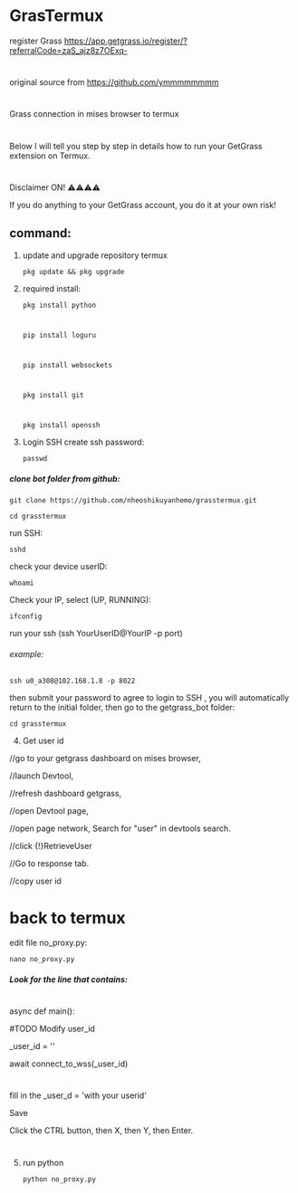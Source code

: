 # GrasTermux

register Grass https://app.getgrass.io/register/?referralCode=zaS_ajz8z7OExq-
#
original source from  https://github.com/ymmmmmmmm
#
Grass connection in mises browser to termux 
#
Below I will tell you step by step in details how to run your GetGrass extension on Termux.
#
Disclaimer ON! ⚠️⚠️⚠️⚠️

If you do anything to your GetGrass account, you do it at your own risk! 

## command:

1. update and upgrade repository termux

       pkg update && pkg upgrade 

2. required install:

       pkg install python
   #
       pip install loguru
   #
       pip install websockets
   #
       pkg install git
   #
       pkg install openssh

4. Login SSH
create ssh password:

       passwd

##### clone bot folder from github: 

    git clone https://github.com/nheoshikuyanhemo/grasstermux.git

    cd grasstermux

run SSH:

    sshd

check your device userID:

    whoami

Check your IP, select (UP, RUNNING):

    ifconfig

run your ssh
(ssh YourUserID@YourIP -p port)
###### example: 

    ssh u0_a308@102.168.1.8 -p 8022

then submit your password to agree to login to SSH , you will automatically return to the initial folder, then go to the getgrass_bot folder:

    cd grasstermux

4. Get user id

//go to your getgrass dashboard on mises browser,

//launch Devtool,

//refresh dashboard getgrass,

//open Devtool page,

//open page network, Search for "user" in devtools search.

//click {!}RetrieveUser

//Go to response tab.

//copy user id

# back to termux 
edit file no_proxy.py:

    nano no_proxy.py

##### Look for the line that contains:
#
async def main():

 #TODO Modify user_id
 
  _user_id = ''
  
  await connect_to_wss(_user_id)
    
#
fill in the _user_d = 'with your userid'

Save 

Click the CTRL button, then X, then Y, then Enter. 
#
5. run python

       python no_proxy.py
